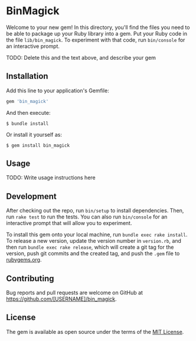 # BinMagick

Welcome to your new gem! In this directory, you'll find the files you need to be able to package up your Ruby library into a gem. Put your Ruby code in the file `lib/bin_magick`. To experiment with that code, run `bin/console` for an interactive prompt.

TODO: Delete this and the text above, and describe your gem

## Installation

Add this line to your application's Gemfile:

```ruby
gem 'bin_magick'
```

And then execute:

    $ bundle install

Or install it yourself as:

    $ gem install bin_magick

## Usage

TODO: Write usage instructions here

## Development

After checking out the repo, run `bin/setup` to install dependencies. Then, run `rake test` to run the tests. You can also run `bin/console` for an interactive prompt that will allow you to experiment.

To install this gem onto your local machine, run `bundle exec rake install`. To release a new version, update the version number in `version.rb`, and then run `bundle exec rake release`, which will create a git tag for the version, push git commits and the created tag, and push the `.gem` file to [rubygems.org](https://rubygems.org).

## Contributing

Bug reports and pull requests are welcome on GitHub at https://github.com/[USERNAME]/bin_magick.

## License

The gem is available as open source under the terms of the [MIT License](https://opensource.org/licenses/MIT).
